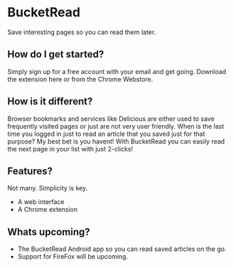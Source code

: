 BucketRead
==========
Save interesting pages so you can read them later.

How do I get started?
---------------------
Simply sign up for a free account with your email and get going. Download the extension here or from the Chrome Webstore.

How is it different?
--------------------
Browser bookmarks and services like Delicious are either used to save frequently visited pages or just are not very user friendly.
When is the last time you logged in just to read an article that you saved just for that purpose? My best bet is you havent!
With BucketRead you can easily read the next page in your list with just 2-clicks!

Features?
---------

Not many. Simplicity is key.

- A web interface
- A Chrome extension

Whats upcoming?
---------------

- The BucketRead Android app so you can read saved articles on the go.
- Support for FireFox will be upcoming.